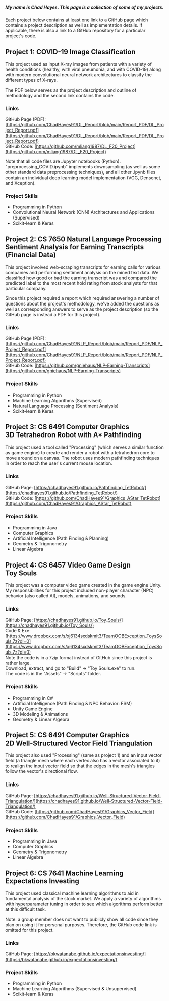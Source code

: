 ##### My name is Chad Hayes. This page is a collection of some of my projects.


Each project below contains at least one link to a GitHub page which contains a project description as well as implementation details. If applicable, there is also a link to a GitHub repository for a particular project's code.

## Project 1: COVID-19 Image Classification

This project used as input X-ray images from patients with a variety of health conditions (healthy, with viral pneumonia, and with COVID-19) along with modern convolutional neural network architectures to classify the different types of X-rays.

The PDF below serves as the project description and outline of methodology and the second link contains the code.

### Links
GitHub Page (PDF): [https://github.com/ChadHayes91/DL_Report/blob/main/Report_PDF/DL_Project_Report.pdf](https://github.com/ChadHayes91/DL_Report/blob/main/Report_PDF/DL_Project_Report.pdf) <br>
GitHub Code: [https://github.com/mliang1987/DL_F20_Project](https://github.com/mliang1987/DL_F20_Project)  <br> 

Note that all code files are Jupyter notebooks (Python). "preprocessing_COVID.ipynb" implements downsampling (as well as some other standard data preprocessing techniques), and all other .ipynb files contain an individual deep learning model implementation (VGG, Densenet, and Xception).

### Project Skills
* Programming in Python
* Convolutional Neural Network (CNN) Architectures and Applications (Supervised)
* Scikit-learn & Keras

## Project 2: CS 7650 Natural Language Processing <br> Sentiment Analysis for Earning Transcripts (Financial Data)

This project involved web-scraping transcripts for earning calls for various companies and performing sentiment analysis on the mined text data. We classified how good or bad the earning transcript was and compared the predicted label to the most recent hold rating from stock analysts for that particular company.

Since this project required a report which required answering a number of questions about the project's methodology, we've added the questions as well as corresponding answers to serve as the project description (so the GitHub page is instead a PDF for this project).

### Links
GitHub Page (PDF): [https://github.com/ChadHayes91/NLP_Report/blob/main/Report_PDF/NLP_Project_Report.pdf](https://github.com/ChadHayes91/NLP_Report/blob/main/Report_PDF/NLP_Project_Report.pdf) <br>
GitHub Code: [https://github.com/gniehaus/NLP-Earning-Transcripts](https://github.com/gniehaus/NLP-Earning-Transcripts)

### Project Skills
* Programming in Python
* Machine Learning Algorithms (Supervised)
* Natural Language Processing (Sentiment Analysis)
* Scikit-learn & Keras

## Project 3: CS 6491 Computer Graphics <br> 3D Tetrahedron Robot with A* Pathfinding

This project used a tool called "Processing" (which serves a similar function as game engine) to create and render a robot with a tetrahedron core to move around on a canvas. The robot uses modern pathfinding techniques in order to reach the user's current mouse location.

### Links
GitHub Page: [https://chadhayes91.github.io/Pathfinding_TetRobot/](https://chadhayes91.github.io/Pathfinding_TetRobot/)   <br>
GitHub Code: [https://github.com/ChadHayes91/Graphics_AStar_TetRobot](https://github.com/ChadHayes91/Graphics_AStar_TetRobot)

### Project Skills
* Programming in Java
* Computer Graphics
* Artificial Intelligence (Path Finding & Planning)
* Geometry & Trigonometry
* Linear Algebra

## Project 4: CS 6457 Video Game Design <br> Toy Souls

This project was a computer video game created in the game engine Unity. My responsibilities for this project included non-player character (NPC) behavior (also called AI), models, animations, and sounds.

### Links
GitHub Page: [https://chadhayes91.github.io/Toy_Souls/](https://chadhayes91.github.io/Toy_Souls/)   <br>
Code & Exe: [https://www.dropbox.com/s/xj6134sxdskmit3/TeamOOBException_ToysSouls.7z?dl=0](https://www.dropbox.com/s/xj6134sxdskmit3/TeamOOBException_ToysSouls.7z?dl=0) <br>
Note the code is in a 7zip format instead of GitHub since this project is rather large. <br>
Download, extract, and go to "Build" &rarr; "Toy Souls.exe" to run. <br>
The code is in the "Assets" &rarr; "Scripts" folder.

### Project Skills
* Programming in C#
* Artificial Intelligence (Path Finding & NPC Behavior: FSM)
* Unity Game Engine
* 3D Modeling & Animations
* Geometry & Linear Algebra

## Project 5: CS 6491 Computer Graphics <br> 2D Well-Structured Vector Field Triangulation

This project also used "Processing" (same as project 1) and an input vector field (a triangle mesh where each vertex also has a vector associated to it) to realign the input vector field so that the edges in the mesh's triangles follow the vector's directional flow.

### Links
GitHub Page: [https://chadhayes91.github.io/Well-Structured-Vector-Field-Triangulation/](https://chadhayes91.github.io/Well-Structured-Vector-Field-Triangulation/) <br>
GitHub Code: [https://github.com/ChadHayes91/Graphics_Vector_Field](https://github.com/ChadHayes91/Graphics_Vector_Field)

### Project Skills
* Programming in Java
* Computer Graphics
* Geometry & Trigonometry
* Linear Algebra

## Project 6: CS 7641 Machine Learning <br> Expectations Investing

This project used classical machine learning algorithms to aid in fundamental analysis of the stock market. We apply a variety of algorithms with hyperparameter tuning in order to see which algorithms perform better at this difficult task.

Note: a group member does not want to publicly show all code since they plan on using it for personal purposes. Therefore, the GitHub code link is omitted for this project.

### Links
GitHub Page: [https://bkwatanabe.github.io/expectationsinvesting/](https://bkwatanabe.github.io/expectationsinvesting/)  <br> 

### Project Skills
* Programming in Python
* Machine Learning Algorithms (Supervised & Unsupervised)
* Scikit-learn & Keras
